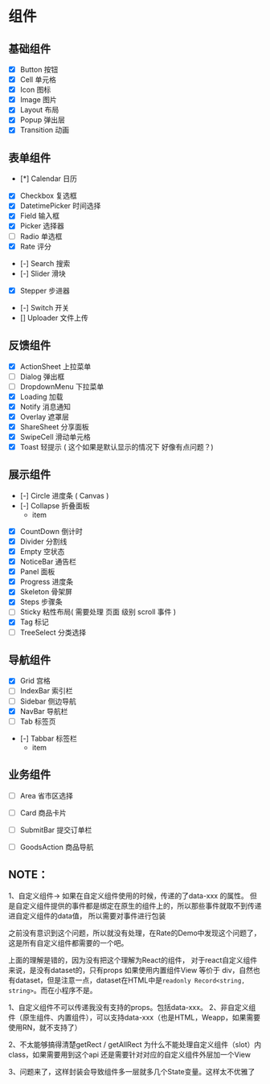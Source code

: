 # 组件
## 基础组件
- [x] Button 按钮
- [x] Cell 单元格
- [x] Icon 图标
- [x] Image 图片
- [x] Layout 布局
- [x] Popup 弹出层
- [x] Transition 动画
## 表单组件
- [*] Calendar 日历
- [x] Checkbox 复选框
- [x] DatetimePicker 时间选择
- [x] Field 输入框
- [x] Picker 选择器
- [ ] Radio 单选框
- [x] Rate 评分
- [-] Search 搜索
- [-] Slider 滑块
- [x] Stepper 步进器
- [-] Switch 开关
- [] Uploader 文件上传
## 反馈组件
- [x] ActionSheet 上拉菜单
- [ ] Dialog 弹出框
- [ ] DropdownMenu 下拉菜单
- [x] Loading 加载
- [x] Notify 消息通知
- [x] Overlay 遮罩层
- [x] ShareSheet 分享面板
- [x] SwipeCell 滑动单元格
- [x] Toast 轻提示 ( 这个如果是默认显示的情况下 好像有点问题？)
## 展示组件
- [-] Circle 进度条 ( Canvas )
- [-] Collapse 折叠面板
    - item
- [x] CountDown 倒计时
- [x] Divider 分割线
- [x] Empty 空状态
- [x] NoticeBar 通告栏
- [x] Panel 面板
- [x] Progress 进度条
- [x] Skeleton 骨架屏
- [x] Steps 步骤条
- [ ] Sticky 粘性布局( 需要处理 页面 级别 scroll 事件 )
- [x] Tag 标记
- [ ] TreeSelect 分类选择
## 导航组件
- [x] Grid 宫格
- [ ] IndexBar 索引栏
- [ ] Sidebar 侧边导航
- [x] NavBar 导航栏
- [ ] Tab 标签页
- [-] Tabbar 标签栏
    - item
## 业务组件
- [ ] Area 省市区选择
- [ ] Card 商品卡片
- [ ] SubmitBar 提交订单栏
- [ ] GoodsAction 商品导航


## NOTE：
1、自定义组件-> 如果在自定义组件使用的时候，传递的了data-xxx 的属性。
但是自定义组件提供的事件都是绑定在原生的组件上的，所以那些事件就取不到传递进自定义组件的data值，
所以需要对事件进行包装

之前没有意识到这个问题，所以就没有处理，在Rate的Demo中发现这个问题了，这是所有自定义组件都需要的一个吧。

上面的理解是错的，因为没有把这个理解为React的组件，
对于react自定义组件来说，是没有dataset的，只有props
如果使用内置组件View 等价于 div，自然也有dataset，但是注意一点，dataset在HTML中是`readonly Record<string, string>`。而在小程序不是。

1、自定义组件不可以传递我没有支持的props。包括data-xxx。
2、非自定义组件（原生组件、内置组件），可以支持data-xxx（也是HTML，Weapp，如果需要使用RN，就不支持了）

2、不太能够搞得清楚getRect / getAllRect 为什么不能处理自定义组件（slot）内class，如果需要用到这个api
还是需要针对对应的自定义组件外层加一个View

3、问题来了，这样封装会导致组件多一层就多几个State变量。这样太不优雅了
